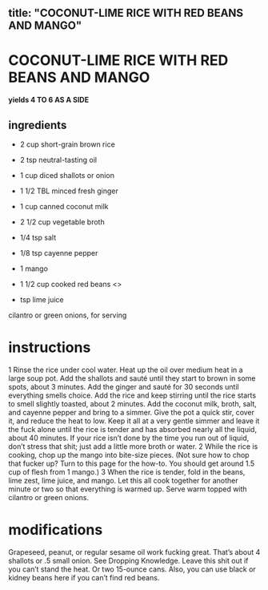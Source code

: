 

	
title: "COCONUT-LIME RICE WITH RED BEANS AND MANGO"
---
# COCONUT-LIME RICE WITH RED BEANS AND MANGO
#### yields 4 TO 6 AS A SIDE
## ingredients
* 2 cup short-grain brown rice

* 2 tsp neutral-tasting oil

* 1 cup diced shallots or onion

* 1 1/2 TBL minced fresh ginger

* 1 cup canned coconut milk

* 2 1/2 cup vegetable broth

* 1/4 tsp salt

* 1/8 tsp cayenne pepper

* 1 mango

* 1 1/2 cup cooked red beans
<>
* tsp lime juice

cilantro or green onions, for serving

# instructions
1 Rinse the rice under cool water. Heat up the oil over medium heat in a large soup pot. Add
the shallots and sauté until they start to brown in some spots, about 3 minutes. Add the
ginger and sauté for 30 seconds until everything smells choice. Add the rice and keep stirring
until the rice starts to smell slightly toasted, about 2 minutes. Add the coconut milk, broth,
salt, and cayenne pepper and bring to a simmer. Give the pot a quick stir, cover it, and reduce
the heat to low. Keep it all at a very gentle simmer and leave it the fuck alone until the rice is
tender and has absorbed nearly all the liquid, about 40 minutes. If your rice isn’t done by the
time you run out of liquid, don’t stress that shit; just add a little more broth or water.
2 While the rice is cooking, chop up the mango into bite-size pieces. (Not sure how to chop
that fucker up? Turn to this page for the how-to. You should get around 1.5 cup of flesh
from 1 mango.)
3 When the rice is tender, fold in the beans, lime zest, lime juice, and mango. Let this all cook
together for another minute or two so that everything is warmed up. Serve warm topped with
cilantro or green onions.

# modifications

Grapeseed, peanut, or regular sesame oil work fucking great.
 That’s about 4 shallots or .5 small onion.
 See Dropping Knowledge.
 Leave this shit out if you can’t stand the heat.
 Or two 15-ounce cans. Also, you can use black or kidney beans here if you can’t find red beans.
	
	
